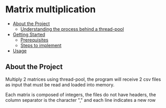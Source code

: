 # Matrix multiplication

* [About the Project](#about-the-project)
  * [Understanding the process behind a thread-pool](#understanding-the-process-behind-a-thread-pool)
* [Getting Started](#getting-started)
  * [Prerequisites](#prerequisites)
  * [Steps to implement](#steps-to-implement)
* [Usage](#usage)

## About the Project
Multiply 2 matrices using thread-pool, the program will receive 2 csv files as input that must be read and loaded into memory.

Each matrix is composed of integers, the files do not have headers, the column separator is the character "," and each line indicates a new row
